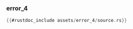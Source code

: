 ### error_4

```rust
{{#rustdoc_include assets/error_4/source.rs}}
```
<div class="flex-container vis_block" style="position:relative; margin-left:-75px; margin-right:-75px; display: none;">
	<object type="image/svg+xml" class="error_4 code_panel" data="assets/error_4/vis_code.svg"></object>
	<object type="image/svg+xml" class="error_4 tl_panel" data="assets/error_4/vis_timeline.svg" style="width: auto;" onmouseenter="helpers('error_4')"></object>
</div>